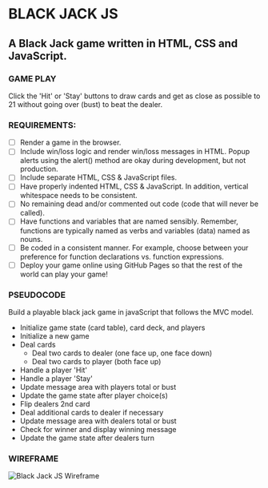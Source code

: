# BLACK JACK JS

## A Black Jack game written in HTML, CSS and JavaScript.

### GAME PLAY
Click the 'Hit' or 'Stay' buttons to draw cards and get as close as possible to 21 without going over (bust) to beat the dealer. 

### REQUIREMENTS:
- [ ] Render a game in the browser.
- [ ] Include win/loss logic and render win/loss messages in HTML. Popup alerts using the alert() method are okay during development, but not production.
- [ ] Include separate HTML, CSS & JavaScript files.
- [ ] Have properly indented HTML, CSS & JavaScript. In addition, vertical whitespace needs to be consistent.
- [ ] No remaining dead and/or commented out code (code that will never be called).
- [ ] Have functions and variables that are named sensibly. Remember, functions are typically named as verbs and variables (data) named as nouns.
- [ ] Be coded in a consistent manner. For example, choose between your preference for function declarations vs. function expressions.
- [ ] Deploy your game online using GitHub Pages so that the rest of the world can play your game!

### PSEUDOCODE
Build a playable black jack game in javaScript that follows the MVC model. 

- Initialize game state (card table), card deck, and players
- Initialize a new game
- Deal cards
    - Deal two cards to dealer (one face up, one face down)
    - Deal two cards to player (both face up)
- Handle a player 'Hit'
- Handle a player 'Stay'
- Update message area with players total or bust
- Update the game state after player choice(s)
- Flip dealers 2nd card
- Deal additional cards to dealer if necessary
- Update message area with dealers total or bust
- Check for winner and display winning message
- Update the game state after dealers turn

### WIREFRAME

<img src="https://i.ibb.co/FKq2bKB/black-jack-wireframe.png" alt="Black Jack JS Wireframe" border="0">


